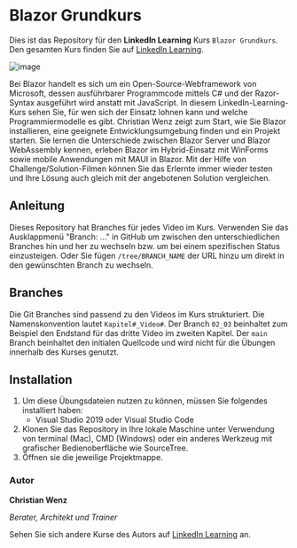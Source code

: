 # Blazor Grundkurs

Dies ist das Repository für den **LinkedIn Learning** Kurs `Blazor Grundkurs`. Den gesamten Kurs finden Sie auf [LinkedIn Learning][lil-course-url].

![image](https://user-images.githubusercontent.com/61017085/189325338-836dac86-cec5-4f7d-b420-8c24e37ee0b0.png) 

Bei Blazor handelt es sich um ein Open-Source-Webframework von Microsoft, dessen ausführbarer Programmcode mittels C# und der Razor-Syntax ausgeführt wird anstatt mit JavaScript. In diesem LinkedIn-Learning-Kurs sehen Sie, für wen sich der Einsatz lohnen kann und welche Programmiermodelle es gibt. Christian Wenz zeigt zum Start, wie Sie Blazor installieren, eine geeignete Entwicklungsumgebung finden und ein Projekt starten. Sie lernen die Unterschiede zwischen Blazor Server und Blazor WebAssembly kennen, erleben Blazor im Hybrid-Einsatz mit WinForms sowie mobile Anwendungen mit MAUI in Blazor. Mit der Hilfe von Challenge/Solution-Filmen können Sie das Erlernte immer wieder testen und Ihre Lösung auch gleich mit der angebotenen Solution vergleichen.

## Anleitung

Dieses Repository hat Branches für jedes Video im Kurs. Verwenden Sie das Ausklappmenü "Branch: ..." in GitHub um zwischen den unterschiedlichen Branches hin und her zu wechseln bzw. um bei einem spezifischen Status einzusteigen. Oder Sie fügen `/tree/BRANCH_NAME` der URL hinzu um direkt in den gewünschten Branch zu wechseln.

## Branches

Die Git Branches sind passend zu den Videos im Kurs strukturiert. Die Namenskonvention lautet `Kapitel#_Video#`. Der Branch `02_03` beinhaltet zum Beispiel den Endstand für das dritte Video im zweiten Kapitel. 
Der `main` Branch beinhaltet den initialen Quellcode und wird nicht für die Übungen innerhalb des Kurses genutzt.

## Installation

1. Um diese Übungsdateien nutzen zu können, müssen Sie folgendes installiert haben:
   - Visual Studio 2019 oder Visual Studio Code
2. Klonen Sie das Repository in Ihre lokale Maschine unter Verwendung von terminal (Mac), CMD (Windows) oder ein anderes Werkzeug mit grafischer Bedienoberfläche wie SourceTree.
3. Öffnen sie die jeweilige Projektmappe.

### Autor

**Christian Wenz**

_Berater, Architekt und Trainer_ 

Sehen Sie sich andere Kurse des Autors auf [LinkedIn Learning](https://www.linkedin.com/learning/instructors/christian-wenz) an.

[0]: # (Replace these placeholder URLs with actual course URLs)
[lil-course-url]: https://www.linkedin.com/learning/blazor-grundkurs
